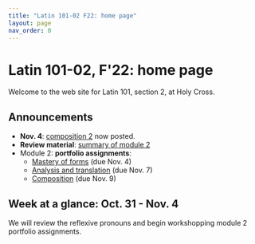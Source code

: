 ```yaml
---
title: "Latin 101-02 F22: home page"
layout: page
nav_order: 0
---
```



# Latin 101-02, F'22: home page

Welcome to the web site for Latin 101, section 2, at Holy Cross.

## Announcements

- **Nov. 4**: [composition 2](./assignments/unit2/composition/) now posted.
- **Review material**: [summary of module 2](./resources/module2/)
- Module 2: **portfolio assignments**:
    - [Mastery of forms](./assignments/unit2/mastery/) (due Nov. 4)
    - [Analysis and translation](./assignments/unit2/reading/) (due Nov. 7)
    - [Composition](./assignments/unit2/composition/) (due Nov. 9)


## Week at a glance: Oct. 31 - Nov. 4

We will review the reflexive pronouns and begin workshopping module 2 portfolio assignments.


